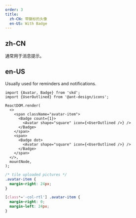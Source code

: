 ```yaml
---
order: 3
title:
  zh-CN: 带徽标的头像
  en-US: With Badge
---
```


## zh-CN

通常用于消息提示。

## en-US

Usually used for reminders and notifications.

```tsx
import {Avatar, Badge} from 'skd';
import {UserOutlined} from '@ant-design/icons';

ReactDOM.render(
  <>
    <span className="avatar-item">
      <Badge count={1}>
        <Avatar shape="square" icon={<UserOutlined />} />
      </Badge>
    </span>
    <span>
      <Badge dot>
        <Avatar shape="square" icon={<UserOutlined />} />
      </Badge>
    </span>
  </>,
  mountNode,
);
```

```css
/* tile uploaded pictures */
.avatar-item {
  margin-right: 24px;
}

[class*='-col-rtl'] .avatar-item {
  margin-right: 0;
  margin-left: 24px;
}
```

